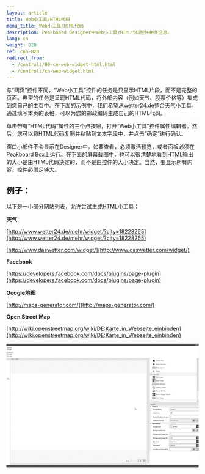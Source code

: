 ```yaml
---
layout: article
title: Web小工具/HTML代码
menu_title: Web小工具/HTML代码
description: Peakboard Designer中Web小工具/HTML代码控件相关信息。
lang: cn
weight: 820
ref: con-820
redirect_from:
  - /controls/09-cn-web-widget-html.html
  - /controls/cn-web-widget.html
---
```


与“网页”控件不同，“Web小工具”控件的任务是只显示HTML片段，而不是完整的页面。典型的任务是呈现HTML代码，将外部内容（例如天气、股票价格等）集成到您自己的主页中。在下面的示例中，我们希望从[wetter24.de](http://www.wetter24.de/)整合天气小工具。通过填写本页的表格，可以为您的邮政编码生成自己的HTML代码。

单击带有“HTML代码”属性的三个点按钮，打开“Web小工具”控件属性编辑器。然后，您可以将HTML代码复制并粘贴到文本字段中，并点击“确定”进行确认。

窗口小部件不会显示在Designer中。如要查看，必须激活预览，或者面板必须在Peakboard Box上运行。在下面的屏幕截图中，也可以很清楚地看到HTML输出的大小是由HTML代码决定的，而不是由控件的大小决定。当然，要显示所有内容，控件必须足够大。


## 例子：

以下是一小部分网站列表，允许尝试生成HTML小工具：

**天气**

[http://www.wetter24.de/mehr/widget/?city=18228265](http://www.wetter24.de/mehr/widget/?city=18228265)

[http://www.daswetter.com/widget/](http://www.daswetter.com/widget/)

**Facebook**

[https://developers.facebook.com/docs/plugins/page-plugin](https://developers.facebook.com/docs/plugins/page-plugin)

**Google地图**

[http://maps-generator.com/](http://maps-generator.com/)

**Open Street Map**

[http://wiki.openstreetmap.org/wiki/DE:Karte_in_Webseite_einbinden](http://wiki.openstreetmap.org/wiki/DE:Karte_in_Webseite_einbinden)

![image_1](/assets/images/Controls/Web-Widget/webwidget01.gif)